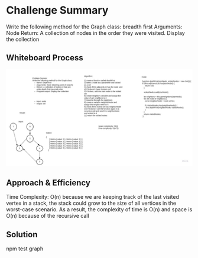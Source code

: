 # Challenge Summary
Write the following method for the Graph class:
breadth first
Arguments: Node
Return: A collection of nodes in the order they were visited.
Display the collection

## Whiteboard Process
![whiteboard](../images/depth-first.jpg)

## Approach & Efficiency
Time Complexity: O(n) because we are keeping track of the last visited vertex in a stack, the stack could grow to the size of all vertices in the worst-case scenario. As a result, the complexity of time is O(n) and space is O(n) because of the recursive call

## Solution
npm test graph